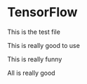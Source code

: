 # TensorFlow

This is the test file

This is really good to use

This is really funny

All is really good
